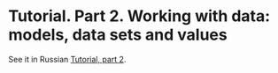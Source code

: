 # Tutorial. Part 2. Working with data: models, data sets and values

See it in Russian [Tutorial, part 2](../../../ru-RU/tutorial/part2/index.md).
